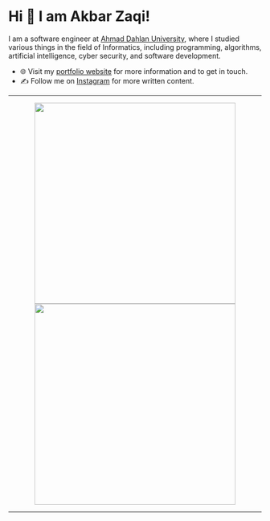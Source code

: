 
# Hi 👋 I am Akbar Zaqi! 
I am a software engineer at [Ahmad Dahlan University](https://uad.ac.id/), where I studied various things in the field of Informatics, including programming, algorithms, artificial intelligence, cyber security, and software development.



- 🌐 Visit my [portfolio website]( akbarzaqi.github.io/personal-site/ ) for more information and to get in touch.
- ✍️ Follow me on [Instagram](https://www.instagram.com/akbarrzaqii_/) for more written content.

---

<p align="center">
  <img src="https://github-readme-stats.vercel.app/api?username=pr2tik1&show_icons=true&theme=bear" width="400">
  <img src="https://github-readme-streak-stats.herokuapp.com?user=pr2tik1&theme=dark&hide_border=true" width="400">
</p>

---
